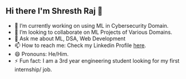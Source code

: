 ## Hi there I'm Shresth Raj 👋

- 🔭 I’m currently working on using ML in Cybersecurity Domain.
- 👯 I’m looking to collaborate on ML Projects of Various Domains.
- 💬 Ask me about ML, DSA, Web Development
- 📫 How to reach me: Check my Linkedin Profile [here](linkedin.com/in/shresth-raj-6a2aa524a).
- 😄 Pronouns: He/Him.
- ⚡ Fun fact: I am a 3rd year engineering student looking for my first internship/ job.

